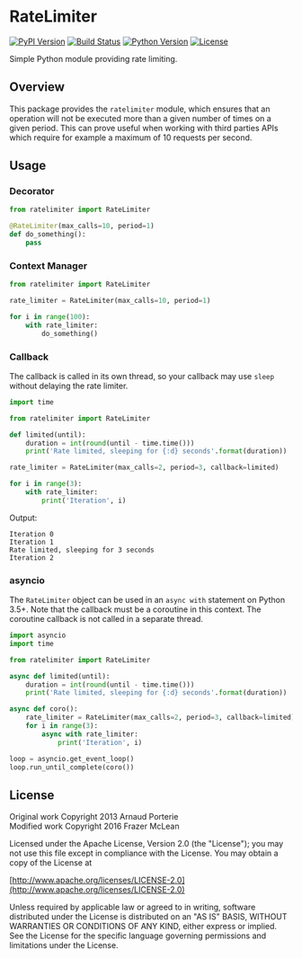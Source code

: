 # RateLimiter

[![PyPI Version][ppvi]][ppvl] [![Build Status][bsi]][bsl] [![Python Version][pyvi]][pyvl] [![License][lii]][lil]

[bsi]: http://img.shields.io/travis/RazerM/ratelimiter/master.svg?style=flat-square
[bsl]: https://travis-ci.org/RazerM/ratelimiter
[ppvi]: http://img.shields.io/pypi/v/ratelimiter.svg?style=flat-square
[ppvl]: https://pypi.python.org/pypi/ratelimiter
[pyvi]: https://img.shields.io/badge/python-2.7%2C%203-brightgreen.svg?style=flat-square
[pyvl]: https://www.python.org/downloads/
[lii]: http://img.shields.io/badge/license-Apache-blue.svg?style=flat-square
[lil]: https://github.com/RazerM/ratelimiter/blob/master/LICENSE

Simple Python module providing rate limiting.

## Overview

This package provides the `ratelimiter` module, which ensures that an
operation will not be executed more than a given number of times on a given
period. This can prove useful when working with third parties APIs which
require for example a maximum of 10 requests per second.

## Usage

### Decorator

```python
from ratelimiter import RateLimiter

@RateLimiter(max_calls=10, period=1)
def do_something():
    pass
```

### Context Manager

```python
from ratelimiter import RateLimiter

rate_limiter = RateLimiter(max_calls=10, period=1)

for i in range(100):
    with rate_limiter:
        do_something()

```

### Callback

The callback is called in its own thread, so your callback may use `sleep` without delaying the rate limiter.

```python
import time

from ratelimiter import RateLimiter

def limited(until):
    duration = int(round(until - time.time()))
    print('Rate limited, sleeping for {:d} seconds'.format(duration))

rate_limiter = RateLimiter(max_calls=2, period=3, callback=limited)

for i in range(3):
    with rate_limiter:
        print('Iteration', i)
```

Output:
```
Iteration 0
Iteration 1
Rate limited, sleeping for 3 seconds
Iteration 2
```

### asyncio

The `RateLimiter` object can be used in an `async with` statement on Python 3.5+. Note that the callback must be a coroutine in this context. The coroutine callback is not called in a separate thread.

```python
import asyncio
import time

from ratelimiter import RateLimiter

async def limited(until):
    duration = int(round(until - time.time()))
    print('Rate limited, sleeping for {:d} seconds'.format(duration))

async def coro():
    rate_limiter = RateLimiter(max_calls=2, period=3, callback=limited)
    for i in range(3):
        async with rate_limiter:
            print('Iteration', i)

loop = asyncio.get_event_loop()
loop.run_until_complete(coro())
```

License
-------------

Original work Copyright 2013 Arnaud Porterie  
Modified work Copyright 2016 Frazer McLean

Licensed under the Apache License, Version 2.0 (the "License");
you may not use this file except in compliance with the License.
You may obtain a copy of the License at

  [http://www.apache.org/licenses/LICENSE-2.0](http://www.apache.org/licenses/LICENSE-2.0)

Unless required by applicable law or agreed to in writing, software
distributed under the License is distributed on an "AS IS" BASIS,
WITHOUT WARRANTIES OR CONDITIONS OF ANY KIND, either express or implied.
See the License for the specific language governing permissions and
limitations under the License.

